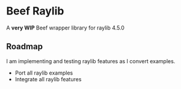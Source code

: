 
# Beef Raylib

A **very WIP** Beef wrapper library for raylib 4.5.0

## Roadmap

I am implementing and testing raylib features as I convert examples.

- Port all raylib examples
- Integrate all raylib features
